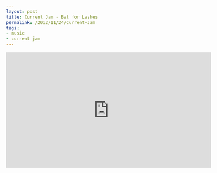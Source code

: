 ```yaml
---
layout: post
title: Current Jam - Bat for Lashes
permalink: /2012/11/24/Current-Jam
tags:
- music
- current jam
---
```

<iframe class="img-fluid" width="560" height="315" src="https://www.youtube.com/embed/EXK0Ejzin4c" frameborder="0" allowfullscreen></iframe>

